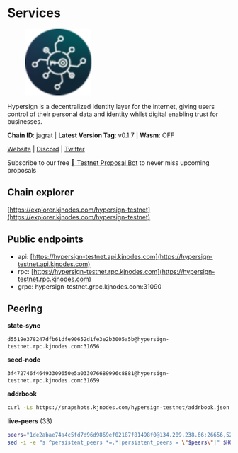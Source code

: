# Services

<figure><img src="https://raw.githubusercontent.com/kj89/cosmos-images/main/logos/hypersign.png" width="150" alt=""><figcaption></figcaption></figure>

Hypersign is a decentralized identity layer for the internet, giving  users control of their personal data and identity whilst digital  enabling trust for businesses.

**Chain ID**: jagrat | **Latest Version Tag**: v0.1.7 | **Wasm**: OFF

[Website](https://hypersign.id) | [Discord](https://discord.gg/DmuUjMrHVw) | [Twitter](https://twitter.com/hypersignchain)



Subscribe to our free [🤖 Testnet Proposal Bot](https://t.me/kjnodes_testnet_proposal_bot) to never miss upcoming proposals


## Chain explorer
[https://explorer.kjnodes.com/hypersign-testnet](https://explorer.kjnodes.com/hypersign-testnet)

## Public endpoints

* api: [https://hypersign-testnet.api.kjnodes.com](https://hypersign-testnet.api.kjnodes.com)
* rpc: [https://hypersign-testnet.rpc.kjnodes.com](https://hypersign-testnet.rpc.kjnodes.com)
* grpc: hypersign-testnet.grpc.kjnodes.com:31090

## Peering

**state-sync**

```text
d5519e378247dfb61dfe90652d1fe3e2b3005a5b@hypersign-testnet.rpc.kjnodes.com:31656
```

**seed-node**

```text
3f472746f46493309650e5a033076689996c8881@hypersign-testnet.rpc.kjnodes.com:31659
```

**addrbook**
```bash
curl -Ls https://snapshots.kjnodes.com/hypersign-testnet/addrbook.json > $HOME/.hid-node/config/addrbook.json
```

**live-peers** (33)
```bash
peers="1de2abae74a4c5fd7d96d9869ef02187f81498f0@134.209.238.66:26656,52eee2c34150d621312087e49f118969472ba55f@149.102.137.192:26656,620478e35ba6740f0afb2a0dd6ca9b34765bc60e@65.109.30.12:60856,1e3f0aeb6f2a2017b122af2461a75c9695790954@65.108.233.109:10956,bd2ae9f1c42183104719f7c44be078bb7d282a61@65.109.92.241:11056,0c6758a3f4554bbc67da73993bbb697764c5c534@38.242.142.227:26656,56615e02aa90e35a20a1fc4c46e78bb00956f07b@192.118.76.199:26681,001668e85c4f7b6ff796b3b593e485cd67223f0c@85.190.254.14:31656,d92268c246e02a54103f7098b901b876c88f006e@5.161.130.108:26656,5b6356defbfc7227035698d6af7d686d3981a0eb@5.161.99.136:26656,d7c9b9a3c3a6c5f4ccdfb37a8358755b277271c1@3.110.226.164:26656,eaf27acc810a3d6728dde972ebad26810cce0ae6@65.108.229.233:26656,4e08d5b0cb43c8d5ffc42987a5166bab2a04a93b@65.109.92.240:21066,d5519e378247dfb61dfe90652d1fe3e2b3005a5b@65.109.68.190:31656,0188d0143ea4311923a809bb07ee9ebf13c0c63b@94.130.16.254:60656,934324c3b4318d8438954d19a82673a3d218951b@142.132.209.236:10956,fbc7ce82f02e24257395dc0310ad2921ea61e199@65.109.92.148:61156,62c3f3e5214495593ad204f3c6cd879f3f4ed6a9@5.9.79.121:26656,9876d1b1e5b5968c1c729559325dd909f93c1d34@65.108.238.61:56656,610843eda2f0388cb8e75917e8c1f63350bd3bd1@154.26.131.130:16656,23eff008c88dcc60ef9a71f2fb469c472679c35e@136.243.88.91:5040,c1b6d86f46eab9d0aa2e4399cddb9cf05d13621a@65.108.206.118:60556,5c2a752c9b1952dbed075c56c600c3a79b58c395@185.16.39.158:26926,c20f2216b56cb24921b688a6cffc7fe09799a069@162.55.103.44:26656,efcb16ec33d8e6233d1068fff679c6fd64bf5802@65.108.225.158:10956,17befe8d02039c5b0f4489d22fcfe768cb35a035@209.145.53.163:10656,ec5127072c252f7246fb66f7e7762423a23ff6bd@154.12.228.93:31656,55b3cf307182091e60b774712733231a8cc7f448@89.163.132.156:31656,5e4fc955b23ab00f6a07cb6d56e89aafac0c85ff@167.86.85.122:26656,de1f980cc59bdb2457202768d4b4d964d783789e@167.235.21.165:36656,291b4dfe3690f9edef8262ca5bbb65549c794684@5.161.98.100:26656,a3f3d6dba11bfe080693938666064b2324fbaccf@88.99.164.158:11056,63db727618b237d4a27656aa456be2812154bf29@65.109.170.47:26656"
sed -i -e "s|^persistent_peers *=.*|persistent_peers = \"$peers\"|" $HOME/.hid-node/config/config.toml
```
